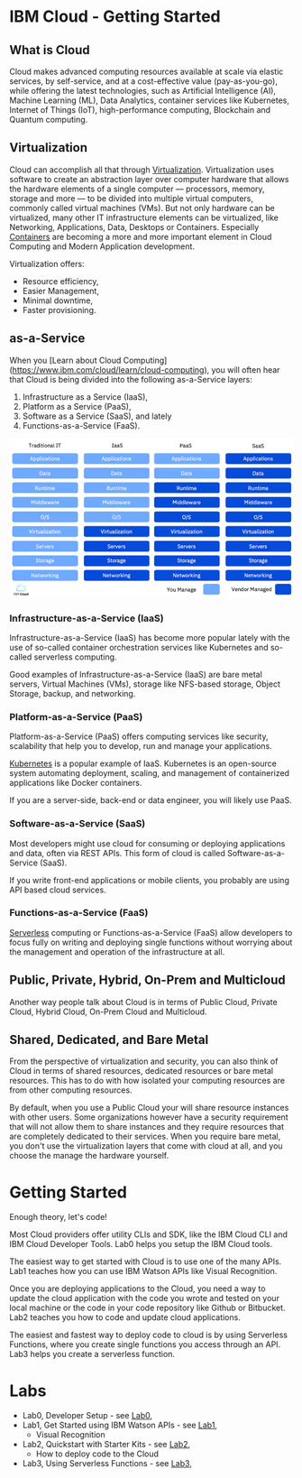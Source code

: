 # IBM Cloud - Getting Started

## What is Cloud
Cloud makes advanced computing resources available at scale via elastic services, by self-service, and at a cost-effective value (pay-as-you-go), while offering the latest technologies, such as Artificial Intelligence (AI), Machine Learning (ML), Data Analytics, container services like Kubernetes, Internet of Things (IoT), high-performance computing, Blockchain and Quantum computing. 

## Virtualization
Cloud can accomplish all that through [Virtualization](https://www.ibm.com/cloud/learn/virtualization-a-complete-guide). Virtualization uses software to create an abstraction layer over computer hardware that allows the hardware elements of a single computer — processors, memory, storage and more — to be divided into multiple virtual computers, commonly called virtual machines (VMs). But not only hardware can be virtualized, many other IT infrastructure elements can be virtualized, like Networking, Applications, Data,  Desktops or Containers. Especially [Containers](https://www.ibm.com/cloud/learn/containers) are becoming a more and more important element in Cloud Computing and Modern Application development.

Virtualization offers:
* Resource efficiency,
* Easier Management,
* Minimal downtime,
* Faster provisioning.

## as-a-Service
When you [Learn about Cloud Computing] (https://www.ibm.com/cloud/learn/cloud-computing), you will often hear that Cloud is being divided into the following as-a-Service layers:
1. Infrastructure as a Service (IaaS),
2. Platform as a Service (PaaS),
3. Software as a Service (SaaS), and lately 
4. Functions-as-a-Service (FaaS).

![Cloud abstractions by Traditional, Infrastructure, Platform and Software-as-a-Service](images/cloud-as-a-service.png)


### Infrastructure-as-a-Service (IaaS)
Infrastructure-as-a-Service (IaaS) has become more popular lately with the use of so-called container orchestration services like Kubernetes and so-called serverless computing.  

Good examples of Infrastructure-as-a-Service (IaaS) are bare metal servers, Virtual Machines (VMs), storage like NFS-based storage, Object Storage, backup, and networking.

### Platform-as-a-Service (PaaS)
Platform-as-a-Service (PaaS) offers computing services like security, scalability that help you to develop, run and manage your applications. 

[Kubernetes](https://kubernetes.io/) is a popular example of IaaS. Kubernetes is an open-source system automating deployment, scaling, and management of containerized applications like Docker containers. 

If you are a server-side, back-end or data engineer, you will likely use PaaS.

### Software-as-a-Service (SaaS)
Most developers might use cloud for consuming or deploying applications and data, often via REST APIs. This form of cloud is called Software-as-a-Service (SaaS). 

If you write front-end applications or mobile clients, you probably are using API based cloud services. 

### Functions-as-a-Service (FaaS)
[Serverless](https://www.ibm.com/cloud/learn/serverless) computing or Functions-as-a-Service (FaaS) allow developers to focus fully on writing and deploying single functions without worrying about the management and operation of the infrastructure at all.

## Public, Private, Hybrid, On-Prem and Multicloud 

Another way people talk about Cloud is in terms of Public Cloud, Private Cloud, Hybrid Cloud, On-Prem Cloud and Multicloud. 

## Shared, Dedicated, and Bare Metal

From the perspective of virtualization and security, you can also think of Cloud in terms of shared resources, dedicated resources or bare metal resources. This has to do with how isolated your computing resources are from other computing resources.

By default, when you use a Public Cloud your will share resource instances with other users. Some organizations however have a security requirement that will not allow them to share instances and they require resources that are completely dedicated to their services. When you require bare metal, you don't use the virtualization layers that come with cloud at all, and you choose the manage the hardware yourself.

# Getting Started

Enough theory, let's code! 

Most Cloud providers offer utility CLIs and SDK, like the IBM Cloud CLI and IBM Cloud Developer Tools. Lab0 helps you setup the IBM Cloud tools.

The easiest way to get started with Cloud is to use one of the many APIs. Lab1 teaches how you can use IBM Watson APIs like Visual Recognition.

Once you are deploying applications to the Cloud, you need a way to update the cloud application with the code you wrote and tested on your local machine or the code in your code repository like Github or Bitbucket. Lab2 teaches you how to code and update cloud applications.

The easiest and fastest way to deploy code to cloud is by using Serverless Functions, where you create single functions you access through an API. Lab3 helps you create a serverless function.

# Labs

* Lab0, Developer Setup - see [Lab0](Lab0/README.md),
* Lab1, Get Started using IBM Watson APIs - see [Lab1](Lab1/README.md),
    * Visual Recognition
* Lab2, Quickstart with Starter Kits - see [Lab2](Lab2/README.md),
    * How to deploy code to the Cloud
* Lab3, Using Serverless Functions - see [Lab3](Lab3/README.md),
